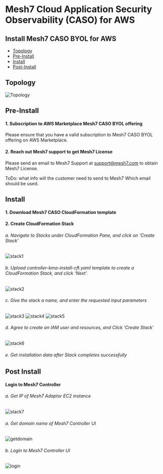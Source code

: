 # Mesh7 Cloud Application Security Observability (CASO) for AWS

## Install Mesh7 CASO BYOL for AWS
- [Topology](#Topology)
- [Pre-Install](#Pre-Install)
- [Install](#Install)
- [Post-Install](#Post-Install)

## Topology
![Topology](documentation/images/topology.png)

## Pre-Install
#### 1. Subscription to AWS Marketplace Mesh7 CASO BYOL offering
Please ensure that you have a valid subscription to Mesh7 CASO BYOL offering on AWS Marketplace.

#### 2. Reach out Mesh7 support to get Mesh7 License
Please send an email to Mesh7 Support at support@mesh7.com to obtain Mesh7 License.

ToDo: what info will the customer need to send to Mesh7
      Which email should be used.

## Install

#### 1. Download Mesh7 CASO CloudFormation template

#### 2. Create CloudFormation Stack

######   a. Navigate to Stacks under CloudFormation Pane, and click on ‘Create Stack’
![stack1](documentation/images/stack1.png)
######   b. Upload controller-kma-install-cft.yaml template to create a CloudFormation Stack, and click ‘Next’.
![stack2](documentation/images/stack2.png)
######   c. Give the stack a name, and enter the requested input parameters
![stack3](documentation/images/stack3.png)
![stack4](documentation/images/stack4.png)
![stack5](documentation/images/stack5.png)

######   d. Agree to create an IAM user and resources, and Click ‘Create Stack’
![stack6](documentation/images/stack6.png)
######   e. Get installation data after Stack completes successfully

## Post Install

#### Login to Mesh7 Controller

###### a. Get IP of Mesh7 Adaptor EC2 instance
![stack7](documentation/images/stack7.png)

###### a. Get domain name of Mesh7 Controller UI
![getdomain](documentation/images/get-controller-ui-domain.png)

###### b. Login to Mesh7 Controller UI
![login](documentation/images/mesh7-ui.png)


